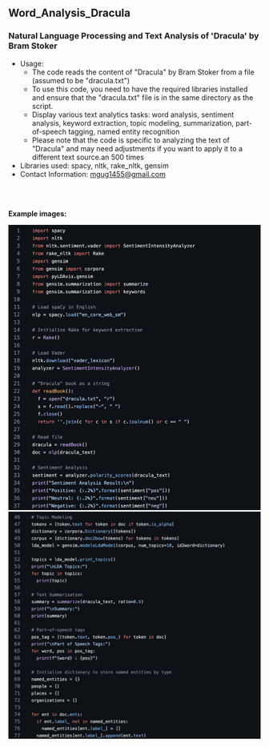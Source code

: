 ## Word_Analysis_Dracula

### Natural Language Processing and Text Analysis of 'Dracula' by Bram Stoker

- Usage:
  - The code reads the content of "Dracula" by Bram Stoker from a file (assumed to be "dracula.txt")
  -  To use this code, you need to have the required libraries installed and ensure that the "dracula.txt" file is in the same directory as the script.
  -  Display various text analytics tasks: word analysis, sentiment analysis, keyword extraction, topic modeling, summarization, part-of-speech tagging, named entity recognition
  -  Please note that the code is specific to analyzing the text of "Dracula" and may need adjustments if you want to apply it to a different text source.an 500 times 
- Libraries used: spacy, nltk, rake_nltk, gensim
- Contact Information: [mgug1455@gmail.com](mailto:mgug1455@gmail.com)
  
<br>
<br>

**Example images:**

![Dracula Text Analysis Example Screen 2](/assets/nlp_dracula1.png)
![Dracula Text Analysis Example Screen 3](/assets/nlp_dracula3.png)
